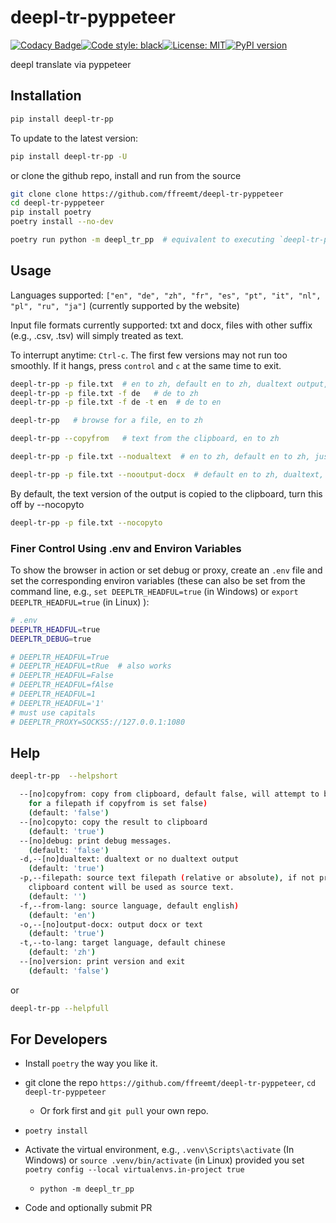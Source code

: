 # deepl-tr-pyppeteer
[![Codacy Badge](https://app.codacy.com/project/badge/Grade/ba7c2468eb574642892676deafb98ecc)](https://www.codacy.com/gh/ffreemt/deepl-tr-pyppeteer/dashboard?utm_source=github.com&amp;utm_medium=referral&amp;utm_content=ffreemt/deepl-tr-pyppeteer&amp;utm_campaign=Badge_Grade)[![Code style: black](https://img.shields.io/badge/code%20style-black-000000.svg)](https://github.com/psf/black)[![License: MIT](https://img.shields.io/badge/License-MIT-yellow.svg)](https://opensource.org/licenses/MIT)[![PyPI version](https://badge.fury.io/py/deepl-tr-pyppeteer.svg)](https://badge.fury.io/py/deepl-tr-pp)

deepl translate via pyppeteer

## Installation
```bash
pip install deepl-tr-pp
```
To update to the latest version:
```bash
pip install deepl-tr-pp -U
```
or clone the github repo, install and run from the source
```bash
git clone clone https://github.com/ffreemt/deepl-tr-pyppeteer
cd deepl-tr-pyppeteer
pip install poetry
poetry install --no-dev

poetry run python -m deepl_tr_pp  # equivalent to executing `deepl-tr-pp` below
```

## Usage
Languages supported: `["en", "de", "zh", "fr", "es", "pt", "it", "nl", "pl", "ru", "ja"]` (currently supported by the website)

Input file formats currently supported: txt and docx, files with other suffix (e.g., .csv, .tsv) will simply treated as text.

To interrupt anytime: `Ctrl-c`. The first few versions may not run too smoothly. If it hangs, press `control` and `c` at the same time to exit.

```bash
deepl-tr-pp -p file.txt  # en to zh, default en to zh, dualtext output, docx format
deepl-tr-pp -p file.txt -f de   # de to zh
deepl-tr-pp -p file.txt -f de -t en  # de to en

deepl-tr-pp   # browse for a file, en to zh

deepl-tr-pp --copyfrom   # text from the clipboard, en to zh

deepl-tr-pp -p file.txt --nodualtext  # en to zh, default en to zh, just translate text

deepl-tr-pp -p file.txt --nooutput-docx  # default en to zh, dualtext, text format
```

By default, the text version of the output is copied to the clipboard, turn this off by --nocopyto
```bash
deepl-tr-pp -p file.txt --nocopyto
```

### Finer Control Using .env and Environ Variables
To show the browser in action or set debug or proxy, create an `.env` file and set the corresponding environ variables (these can also be set from the command line, e.g., `set DEEPLTR_HEADFUL=true` (in Windows) or `export DEEPLTR_HEADFUL=true` (in Linux) ):
```bash
# .env
DEEPLTR_HEADFUL=true
DEEPLTR_DEBUG=true

# DEEPLTR_HEADFUL=True
# DEEPLTR_HEADFUL=tRue  # also works
# DEEPLTR_HEADFUL=False
# DEEPLTR_HEADFUL=fAlse
# DEEPLTR_HEADFUL=1
# DEEPLTR_HEADFUL='1'
# must use capitals
# DEEPLTR_PROXY=SOCKS5://127.0.0.1:1080

```

## Help
```bash
deepl-tr-pp  --helpshort
```
```bash
  --[no]copyfrom: copy from clipboard, default false, will attempt to browser
    for a filepath if copyfrom is set false)
    (default: 'false')
  --[no]copyto: copy the result to clipboard
    (default: 'true')
  --[no]debug: print debug messages.
    (default: 'false')
  -d,--[no]dualtext: dualtext or no dualtext output
    (default: 'true')
  -p,--filepath: source text filepath (relative or absolute), if not provided,
    clipboard content will be used as source text.
    (default: '')
  -f,--from-lang: source language, default english)
    (default: 'en')
  -o,--[no]output-docx: output docx or text
    (default: 'true')
  -t,--to-lang: target language, default chinese
    (default: 'zh')
  --[no]version: print version and exit
    (default: 'false')
```
or

```bash
deepl-tr-pp --helpfull
```

## For Developers
  * Install `poetry` the way you like it.

  * git clone the repo `https://github.com/ffreemt/deepl-tr-pyppeteer`,
`cd deepl-tr-pyppeteer`
    * Or fork first and `git pull` your own repo.

  * `poetry install`

  * Activate the virtual environment, e.g., `.venv\Scripts\activate` (In Windows) or `source .venv/bin/activate` (in Linux) provided you set `poetry config --local virtualenvs.in-project true`
    * `python -m deepl_tr_pp`

  * Code and optionally submit PR
